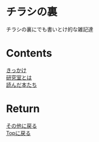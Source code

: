 # チラシの裏
チラシの裏にでも書いとけ的な雑記達

# Contents
[きっかけ](./kikkake.md)<br>
[研究室とは](./lab.md)<br>
[読んだ本たち](./book_log.md)<br>

# Return
[その他に戻る](../others.md)<br>
[Topに戻る](https://motoyashinozaki.github.io/minidora/)
